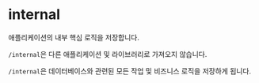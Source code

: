 # internal 

애플리케이션의 내부 핵심 로직을 저장합니다.

`/internal`은 다른 애플리케이션 및 라이브러리로 가져오지 않습니다.

`/internal`은 데이터베이스와 관련된 모든 작업 및 비즈니스 로직을 저장하게 됩니다.